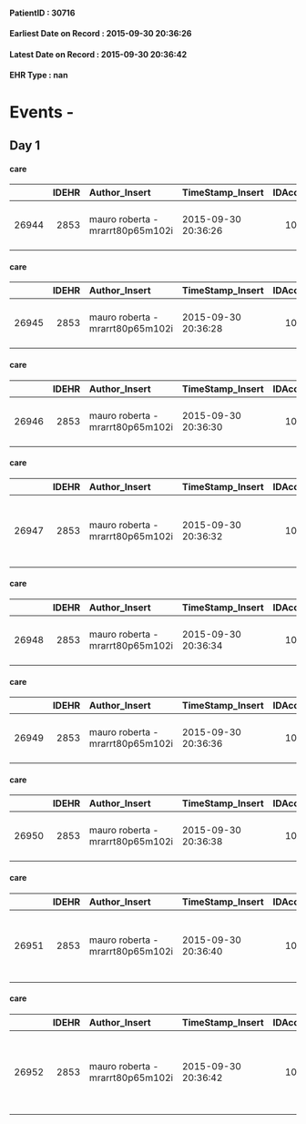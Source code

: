 
#### PatientID : 30716
#### Earliest Date on Record : 2015-09-30 20:36:26
#### Latest Date on Record : 2015-09-30 20:36:42
#### EHR Type : nan

# Events - 

## Day 1

#### care
|       |   IDEHR | Author_Insert                    | TimeStamp_Insert    |   IDAccess | EHRType   |   PatientID |   IDTERAPIE_OUTPAT_VIDAS |   ds_dose | opt_via_di_somm   | ds_ora   | dt_data_inizio      |   opt_pregressa |   opt_somm_terapia |   opt_estemporanea |   opt_termina |   opt_somm_in_pompa | opt_farmaco                                  |
|------:|--------:|:---------------------------------|:--------------------|-----------:|:----------|------------:|-------------------------:|----------:|:------------------|:---------|:--------------------|----------------:|-------------------:|-------------------:|--------------:|--------------------:|:---------------------------------------------|
| 26944 |    2853 | mauro roberta - mrarrt80p65m102i | 2015-09-30 20:36:26 |      10966 | amb       |       30716 |                     4421 |         1 | oral # 0 = 0      | 20 # 20  | 2015-09-01 00:00:00 |               0 |                  0 |                  0 |             0 |                   0 | rabeprazole (20 mg cps rabeprazole rm) # 978 |

#### care
|       |   IDEHR | Author_Insert                    | TimeStamp_Insert    |   IDAccess | EHRType   |   PatientID |   IDTERAPIE_OUTPAT_VIDAS | ds_dose             | opt_via_di_somm   | ds_ora   | dt_data_inizio      |   opt_pregressa |   opt_somm_terapia |   opt_estemporanea |   opt_termina |   opt_somm_in_pompa | opt_farmaco                               |
|------:|--------:|:---------------------------------|:--------------------|-----------:|:----------|------------:|-------------------------:|:--------------------|:------------------|:---------|:--------------------|----------------:|-------------------:|-------------------:|--------------:|--------------------:|:------------------------------------------|
| 26945 |    2853 | mauro roberta - mrarrt80p65m102i | 2015-09-30 20:36:28 |      10966 | amb       |       30716 |                     4422 | 2019-01-02 00:00:00 | oral # 0 = 0      | 08 # 8   | 2013-12-30 00:00:00 |               0 |                  0 |                  0 |             0 |                   0 | enalapril (enalapril 5 mg tablets) # 1310 |

#### care
|       |   IDEHR | Author_Insert                    | TimeStamp_Insert    |   IDAccess | EHRType   |   PatientID |   IDTERAPIE_OUTPAT_VIDAS |   ds_dose | opt_via_di_somm   | ds_ora   | dt_data_inizio      |   opt_pregressa |   opt_somm_terapia |   opt_estemporanea |   opt_termina |   opt_somm_in_pompa | opt_farmaco                                            |
|------:|--------:|:---------------------------------|:--------------------|-----------:|:----------|------------:|-------------------------:|----------:|:------------------|:---------|:--------------------|----------------:|-------------------:|-------------------:|--------------:|--------------------:|:-------------------------------------------------------|
| 26946 |    2853 | mauro roberta - mrarrt80p65m102i | 2015-09-30 20:36:30 |      10966 | amb       |       30716 |                     4423 |         1 | oral # 0 = 0      | 20 # 20  | 2015-09-01 00:00:00 |               0 |                  0 |                  0 |             0 |                   0 | metoclopramide hydrochloride (10 mg plasil cpr) # 1000 |

#### care
|       |   IDEHR | Author_Insert                    | TimeStamp_Insert    |   IDAccess | EHRType   |   PatientID |   IDTERAPIE_OUTPAT_VIDAS |   ds_dose | opt_via_di_somm   | ds_ora       | dt_data_inizio      | ds_note_y   |   opt_pregressa |   opt_somm_terapia |   opt_estemporanea |   opt_termina |   opt_somm_in_pompa | opt_farmaco                                                           |
|------:|--------:|:---------------------------------|:--------------------|-----------:|:----------|------------:|-------------------------:|----------:|:------------------|:-------------|:--------------------|:------------|----------------:|-------------------:|-------------------:|--------------:|--------------------:|:----------------------------------------------------------------------|
| 26947 |    2853 | mauro roberta - mrarrt80p65m102i | 2015-09-30 20:36:32 |      10966 | amb       |       30716 |                     4424 |         1 | oral # 0 = 0      | at need # 24 | 2015-09-01 00:00:00 | if pain     |               0 |                  0 |                  0 |             0 |                   0 | acetaminophen / codeine (coefferalgan 500 + 30 mg tablets rev) # 1630 |

#### care
|       |   IDEHR | Author_Insert                    | TimeStamp_Insert    |   IDAccess | EHRType   |   PatientID |   IDTERAPIE_OUTPAT_VIDAS |   ds_dose | opt_via_di_somm   | ds_ora          | dt_data_inizio      | ds_note_y               |   opt_pregressa |   opt_somm_terapia |   opt_estemporanea |   opt_termina |   opt_somm_in_pompa | opt_farmaco                                            |
|------:|--------:|:---------------------------------|:--------------------|-----------:|:----------|------------:|-------------------------:|----------:|:------------------|:----------------|:--------------------|:------------------------|----------------:|-------------------:|-------------------:|--------------:|--------------------:|:-------------------------------------------------------|
| 26948 |    2853 | mauro roberta - mrarrt80p65m102i | 2015-09-30 20:36:34 |      10966 | amb       |       30716 |                     4425 |         1 | oral # 0 = 0      | 08 # 8; 20 # 20 | 2015-09-01 00:00:00 | 30 minutes before lunch |               0 |                  0 |                  0 |             0 |                   0 | metoclopramide hydrochloride (10 mg plasil cpr) # 1000 |

#### care
|       |   IDEHR | Author_Insert                    | TimeStamp_Insert    |   IDAccess | EHRType   |   PatientID |   IDTERAPIE_OUTPAT_VIDAS |   ds_dose | opt_via_di_somm   | ds_ora   | dt_data_inizio      |   opt_pregressa |   opt_somm_terapia |   opt_estemporanea |   opt_termina |   opt_somm_in_pompa | opt_farmaco                             |
|------:|--------:|:---------------------------------|:--------------------|-----------:|:----------|------------:|-------------------------:|----------:|:------------------|:---------|:--------------------|----------------:|-------------------:|-------------------:|--------------:|--------------------:|:----------------------------------------|
| 26949 |    2853 | mauro roberta - mrarrt80p65m102i | 2015-09-30 20:36:36 |      10966 | amb       |       30716 |                     4426 |         1 | oral # 0 = 0      | 08 # 8   | 2015-09-01 00:00:00 |               0 |                  0 |                  0 |             0 |                   0 | furosemide (25 mg lasix tablets) # 1223 |

#### care
|       |   IDEHR | Author_Insert                    | TimeStamp_Insert    |   IDAccess | EHRType   |   PatientID |   IDTERAPIE_OUTPAT_VIDAS |   ds_dose | opt_via_di_somm   | ds_ora   | dt_data_inizio      |   opt_pregressa |   opt_somm_terapia |   opt_estemporanea |   opt_termina |   opt_somm_in_pompa | opt_farmaco                                  |
|------:|--------:|:---------------------------------|:--------------------|-----------:|:----------|------------:|-------------------------:|----------:|:------------------|:---------|:--------------------|----------------:|-------------------:|-------------------:|--------------:|--------------------:|:---------------------------------------------|
| 26950 |    2853 | mauro roberta - mrarrt80p65m102i | 2015-09-30 20:36:38 |      10966 | amb       |       30716 |                     4427 |         1 | oral # 0 = 0      | 08 # 8   | 2015-09-01 00:00:00 |               0 |                  0 |                  0 |             0 |                   0 | rabeprazole (20 mg cps rabeprazole rm) # 978 |

#### care
|       |   IDEHR | Author_Insert                    | TimeStamp_Insert    |   IDAccess | EHRType   |   PatientID |   IDTERAPIE_OUTPAT_VIDAS | ds_dose             | opt_via_di_somm   | ds_ora   | dt_data_inizio      |   opt_pregressa |   opt_somm_terapia |   opt_estemporanea |   opt_termina |   opt_somm_in_pompa | opt_farmaco                                            |
|------:|--------:|:---------------------------------|:--------------------|-----------:|:----------|------------:|-------------------------:|:--------------------|:------------------|:---------|:--------------------|----------------:|-------------------:|-------------------:|--------------:|--------------------:|:-------------------------------------------------------|
| 26951 |    2853 | mauro roberta - mrarrt80p65m102i | 2015-09-30 20:36:40 |      10966 | amb       |       30716 |                     4428 | 2019-01-02 00:00:00 | oral # 0 = 0      | 13 # 13  | 2013-12-30 00:00:00 |               0 |                  0 |                  0 |             0 |                   0 | acetylsalicylic acid (ascriptin 300 mg tablets) # 1149 |

#### care
|       |   IDEHR | Author_Insert                    | TimeStamp_Insert    |   IDAccess | EHRType   |   PatientID |   IDTERAPIE_OUTPAT_VIDAS | ds_dose   | opt_via_di_somm   | ds_ora       | dt_data_inizio      |   opt_pregressa |   opt_somm_terapia |   opt_estemporanea |   opt_termina |   opt_somm_in_pompa | opt_farmaco                                                        |
|------:|--------:|:---------------------------------|:--------------------|-----------:|:----------|------------:|-------------------------:|:----------|:------------------|:-------------|:--------------------|----------------:|-------------------:|-------------------:|--------------:|--------------------:|:-------------------------------------------------------------------|
| 26952 |    2853 | mauro roberta - mrarrt80p65m102i | 2015-09-30 20:36:42 |      10966 | amb       |       30716 |                     4429 | 1 bust    | oral # 0 = 0      | at need # 24 | 2015-09-01 00:00:00 |               0 |                  0 |                  0 |             0 |                   0 | macrogol / sodium bic./sodio cl / kcl (movicol bust 13-8 g) # 1035 |


